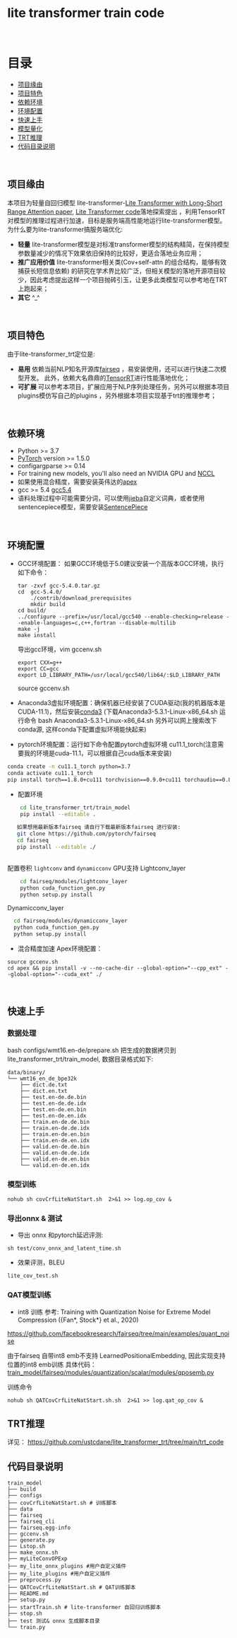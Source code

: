# lite transformer train code
<br>

目录
=================
  * [项目缘由](#项目缘由)
  * [项目特色](#项目特色)
  * [依赖环境](#依赖环境)
  * [环境配置](#环境配置)
  * [快速上手](#快速上手)
  * [模型量化](#模型量化)
  * [TRT推理](#TRT推理)
  * [代码目录说明](#代码目录说明)

<br>

## 项目缘由
本项目为轻量自回归模型 lite-transformer-[Lite Transformer with Long-Short Range Attention paper](https://arxiv.org/abs/2004.11886), [Lite Transformer code](https://github.com/mit-han-lab/lite-transformer)落地探索提出 ，利用TensorRT对模型的推理过程进行加速，目标是服务端高性能地运行lite-transformer模型。<br>
  为什么要为lite-transformer搞服务端优化:
- __轻量__  lite-transformer模型是对标准transformer模型的结构精简，在保持模型参数量减少的情况下效果依旧保持的比较好，更适合落地业务应用；
- __推广应用价值__  lite-transformer相关类(Cov+self-attn 的组合结构，能够有效捕获长短信息依赖) 的研究在学术界比较广泛，但相关模型的落地开源项目较少，因此考虑提出这样一个项目抛砖引玉，让更多此类模型可以参考地在TRT上跑起来；
- __其它__ ^_^

<br>

## 项目特色
由于lite-transformer_trt定位是:
- __易用__  依赖当前NLP知名开源库[fairseq](https://github.com/pytorch/fairseq/) ，易安装使用，还可以进行快速二次模型开发。 此外，依赖大名鼎鼎的[TensorRT](https://github.com/NVIDIA/TensorRT/)进行性能落地优化；
- __可扩展__  可以参考本项目，扩展应用于NLP序列处理任务，另外可以根据本项目plugins模仿写自己的plugins ，另外根据本项目实现基于trt的推理参考；

<br>

## 依赖环境
* Python >= 3.7
* [PyTorch](http://pytorch.org/) version >= 1.5.0
* configargparse >= 0.14
* For training new models, you'll also need an NVIDIA GPU and [NCCL](https://github.com/NVIDIA/nccl)
* 如果使用混合精度，需要安装英伟达的[apex]( https://github.com/NVIDIA/apex)
* gcc >= 5.4 [gcc5.4](http://ftp.gnu.org/gnu/gcc/gcc-5.4.0/gcc-5.4.0.tar.gz)
* 语料处理过程中可能需要分词，可以使用[jieba](https://github.com/fxsjy/jieba)自定义词典，或者使用sentencepiece模型，需要安装[SentencePiece]( https://github.com/google/sentencepiece)

<br>

## 环境配置
*  GCC环境配置：
  如果GCC环境低于5.0建议安装一个高版本GCC环境，执行如下命令：
    ```wget  http://ftp.gnu.org/gnu/gcc/gcc-5.4.0/gcc-5.4.0.tar.gz
    tar -zxvf gcc-5.4.0.tar.gz
    cd  gcc-5.4.0/
        ./contrib/download_prerequisites
        mkdir build
    cd build/
    ../configure --prefix=/usr/local/gcc540 --enable-checking=release --enable-languages=c,c++,fortran --disable-multilib
    make -j
    make install
    ```
    导出gcc环境，vim gccenv.sh
    ```export PATH=/usr/local/gcc540/bin/:$PATH
    export CXX=g++
    export CC=gcc
    export LD_LIBRARY_PATH=/usr/local/gcc540/lib64/:$LD_LIBRARY_PATH
    ```
    source gccenv.sh 

*  Anaconda3虚拟环境配置：确保机器已经安装了CUDA驱动(我的机器版本是CUDA-11.1)，然后安装[conda3](https://www.anaconda.com/download/) (下载Anaconda3-5.3.1-Linux-x86_64.sh 运行命令  bash Anaconda3-5.3.1-Linux-x86_64.sh 另外可以网上搜索改下conda源, 这样conda下配置虚拟环境能快起来) 

* pytorch环境配置：运行如下命令配置pytorch虚拟环境 cu11.1_torch(注意需要我的环境是cuda-11.1，可以根据自己cuda版本来安装)
```bash
conda create -n cu11.1_torch python=3.7
conda activate cu11.1_torch
pip install torch==1.8.0+cu111 torchvision==0.9.0+cu111 torchaudio==0.8.0 -f https://download.pytorch.org/whl/torch_stable.html
```

* 配置环境
```bash
    cd lite_transformer_trt/train_model
    pip install --editable .
    
   如果想用最新版本fairseq 请自行下载最新版本fairseq 进行安装:
   git clone https://github.com/pytorch/fairseq
   cd fairseq
   pip install --editable ./
    
 ```

配置卷积 `lightconv` and `dynamicconv` GPU支持 
Lightconv_layer
```bash
    cd fairseq/modules/lightconv_layer
    python cuda_function_gen.py
    python setup.py install
```

Dynamicconv_layer
```bash
  cd fairseq/modules/dynamicconv_layer
  python cuda_function_gen.py
  python setup.py install
```

* 混合精度加速
Apex环境配置：
```git clone https://github.com/NVIDIA/apex
source gccenv.sh
cd apex && pip install -v --no-cache-dir --global-option="--cpp_ext" --global-option="--cuda_ext" ./
```

<br>


## 快速上手

### 数据处理

bash configs/wmt16.en-de/prepare.sh
把生成的数据拷贝到 lite_transformer_trt/train_model, 数据目录格式如下:
```shell
data/binary/
└── wmt16_en_de_bpe32k
    ├── dict.de.txt
    ├── dict.en.txt
    ├── test.en-de.de.bin
    ├── test.en-de.de.idx
    ├── test.en-de.en.bin
    ├── test.en-de.en.idx
    ├── train.en-de.de.bin
    ├── train.en-de.de.idx
    ├── train.en-de.en.bin
    ├── train.en-de.en.idx
    ├── valid.en-de.de.bin
    ├── valid.en-de.de.idx
    ├── valid.en-de.en.bin
    └── valid.en-de.en.idx
```

### 模型训练

```commandline
nohub sh covCrfLiteNatStart.sh  2>&1 >> log.op_cov &
```

### 导出onnx & 测试

- 导出 onnx 和pytorch延迟评测:
```commandline
sh test/conv_onnx_and_latent_time.sh
```

- 效果评测，BLEU 
```commandline
lite_cov_test.sh
```

### QAT模型训练

- int8 训练
参考: Training with Quantization Noise for Extreme Model Compression ({Fan*, Stock*} et al., 2020)

https://github.com/facebookresearch/fairseq/tree/main/examples/quant_noise

由于fairseq 自带int8 emb不支持 LearnedPositionalEmbedding, 因此实现支持位置的int8 emb训练
具体代码：[train_model/fairseq/modules/quantization/scalar/modules/qposemb.py](https://github.com/ustcdane/lite_transformer_trt/blob/main/train_model/fairseq/modules/quantization/scalar/modules/qposemb.py)

训练命令
```commandline
nohub sh QATCovCrfLiteNatStart.sh.sh  2>&1 >> log.qat_op_cov &
```
## TRT推理
详见：
https://github.com/ustcdane/lite_transformer_trt/tree/main/trt_code

## 代码目录说明

```shell
train_model
├── build
├── configs
├── covCrfLiteNatStart.sh # 训练脚本
├── data
├── fairseq
├── fairseq_cli
├── fairseq.egg-info
├── gccenv.sh
├── generate.py
├── Lstop.sh
├── make_onnx.sh
├── myLiteConvOPExp 
├── my_lite_onnx_plugins #用户自定义插件
├── my_lite_plugins #用户自定义插件
├── preprocess.py
├── QATCovCrfLiteNatStart.sh # QAT训练脚本
├── README.md
├── setup.py
├── startTrain.sh # lite-transformer 自回归训练脚本
├── stop.sh
├── test 测试& onnx 生成脚本目录
└── train.py
```